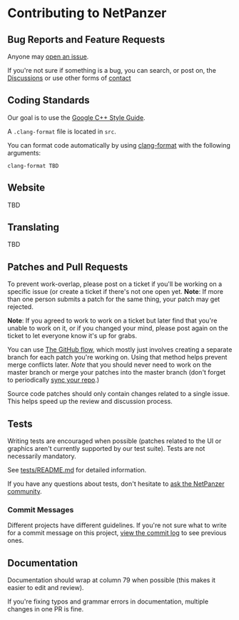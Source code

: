 # Contributing to NetPanzer

## Bug Reports and Feature Requests

Anyone may [open an
issue](https://github.com/netpanzer/netpanzer/issues).

If you're not sure if something is a bug, you can search, or post on, the
[Discussions](https://github.com/netpanzer/netpanzer/issues) or use other
forms of [contact](README.md#contact)

## Coding Standards

Our goal is to use the [Google C++ Style
Guide](https://google.github.io/styleguide/cppguide.html).

A `.clang-format` file is located in `src`.

You can format code automatically by using
[clang-format](https://clang.llvm.org/docs/ClangFormat.html) with the
following arguments:

    clang-format TBD

## Website

TBD

## Translating

TBD

## Patches and Pull Requests

To prevent work-overlap, please post on a ticket if you'll be working
on a specific issue (or create a ticket if there's not one open yet.
**Note**: If more than one person submits a patch for the same thing,
your patch may get rejected.

**Note**: If you agreed to work to work on a ticket but later find that
you're unable to work on it, or if you changed your mind, please post
again on the ticket to let everyone know it's up for grabs.

You can use [The GitHub
flow](https://guides.github.com/introduction/flow/), which mostly just
involves creating a separate branch for each patch you're working on.
Using that method helps prevent merge conflicts later. *Note* that you
should never need to work on the master branch or merge your patches
into the master branch (don't forget to periodically [sync your
repo](https://docs.github.com/en/github/collaborating-with-pull-requests/working-with-forks/syncing-a-fork).)

Source code patches should only contain changes related to a single
issue. This helps speed up the review and discussion process.

## Tests

Writing tests are encouraged when possible (patches related to the UI or
graphics aren't currently supported by our test suite). Tests are not
necessarily mandatory.

See
[tests/README.md](tests/README.md)
for detailed information.

If you have any questions about tests, don't hesitate to [ask the
NetPanzer community](https://github.com/netpanzer/netpanzer#contact).

### Commit Messages

Different projects have different guidelines. If you're not sure what to write
for a commit message on this project, [view the commit
log](https://github.com/netpanzer/netpanzer/commits/master/) to see previous
ones.

## Documentation

Documentation should wrap at column 79 when possible (this makes it easier to
edit and review).

If you're fixing typos and grammar errors in documentation, multiple changes
in one PR is fine.
